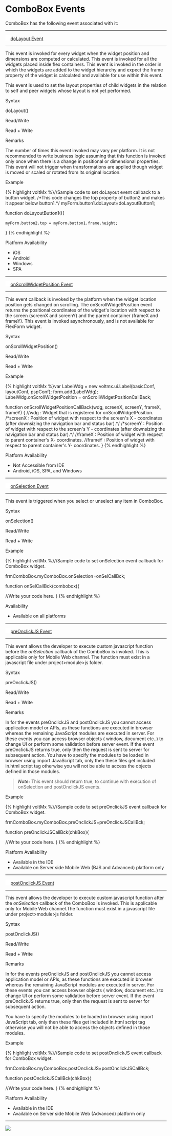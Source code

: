 ComboBox Events
===============

ComboBox has the following event associated with it:

* * *

[![Closed](../Skins/Default/Stylesheets/Images/transparent.gif)](javascript:void(0);)[doLayout Event](javascript:void(0);)

* * *

This event is invoked for every widget when the widget position and dimensions are computed or calculated. This event is invoked for all the widgets placed inside flex containers. This event is invoked in the order in which the widgets are added to the widget hierarchy and expect the frame property of the widget is calculated and available for use within this event.

This event is used to set the layout properties of child widgets in the relation to self and peer widgets whose layout is not yet performed.

Syntax

doLayout()

Read/Write

Read + Write

Remarks

The number of times this event invoked may vary per platform. It is not recommended to write business logic assuming that this function is invoked only once when there is a change in positional or dimensional properties. This event will not trigger when transformations are applied though widget is moved or scaled or rotated from its original location.

Example

{% highlight voltMx %}//Sample code to set doLayout event callback to a button widget.
/\*This code changes the top property of button2 and makes it appear below button1.\*/
myForm.button1.doLayout=doLayoutButton1;


function doLayoutButton1(){
      
    myForm.button2.top = myForm.button1.frame.height;
}
{% endhighlight %}

Platform Availability

*   iOS
*   Android
*   Windows
*   SPA

* * *

[![Closed](../Skins/Default/Stylesheets/Images/transparent.gif)](javascript:void(0);)[onScrollWidgetPosition Event](javascript:void(0);)

* * *

This event callback is invoked by the platform when the widget location position gets changed on scrolling. The onScrollWidgetPosition event returns the positional coordinates of the widget's location with respect to the screen (screenX and screenY) and the parent container (frameX and frameY). This event is invoked asynchronously, and is not available for FlexForm widget.

Syntax

onScrollWidgetPosition()

Read/Write

Read + Write

Example

{% highlight voltMx %}var LabelWdg = new voltmx.ui.Label(basicConf, layoutConf, pspConf);
form.add(LabelWdg);
LabelWdg.onScrollWidgetPosition = onScrollWidgetPositionCallBack;

function onScrollWidgetPositionCallBack(wdg, screenX, screenY, frameX, frameY) { //wdg : Widget that is registered for onScrollWidgetPosition.
    /\*screenX : Position of widget with respect to 
the screen's X - coordinates (after downsizing the navigation bar and status bar).\*/
    /\*screenY : Position of widget with respect to the screen's Y - 
coordinates (after downsizing the navigation bar and status bar).\*/
    //frameX : Position of widget with respect to parent container's X- coordinates.
    //frameY : Position of widget with respect to parent container's Y- coordinates.
}
{% endhighlight %}

Platform Availability

*   Not Accessible from IDE
*   Android, iOS, SPA, and Windows

* * *

[![Closed](../Skins/Default/Stylesheets/Images/transparent.gif)](javascript:void(0);)[onSelection Event](javascript:void(0);)

* * *

This event is triggered when you select or unselect any item in ComboBox.

Syntax

onSelection()

Read/Write

Read + Write

Example

{% highlight voltMx %}//Sample code to set onSelection event callback for ComboBox widget.

frmComboBox.myComboBox.onSelection=onSelCallBck;

function onSelCallBck(combobox){
      
   //Write your code here.
}
{% endhighlight %}

Availability

*   Available on all platforms

* * *

[![Closed](../Skins/Default/Stylesheets/Images/transparent.gif)](javascript:void(0);)[preOnclickJS Event](javascript:void(0);)

* * *

This event allows the developer to execute custom javascript function before the _onSelection_ callback of the ComboBox is invoked. This is applicable only for Mobile Web channel. The function must exist in a javascript file under project>module>js folder.

Syntax

preOnclickJS()

Read/Write

Read + Write

Remarks

In for the events preOnclickJS and postOnclickJS you cannot access application model or APIs, as these functions are executed in browser whereas the remaining JavaScript modules are executed in server. For these events you can access browser objects ( window, document etc..) to change UI or perform some validation before server event. If the event preOnclickJS returns true, only then the request is sent to server for subsequent action. You have to specify the modules to be loaded in browser using import JavaScript tab, only then these files get included in.html script tag otherwise you will not be able to access the objects defined in those modules.

> **_Note:_** This event should return true, to continue with execution of onSelection and postOnclickJS events.

Example

{% highlight voltMx %}//Sample code to set preOnclickJS event callback for ComboBox widget.

frmComboBox.myComboBox.preOnclickJS=preOnclickJSCallBck;

function preOnclickJSCallBck(chkBox){
      
   //Write your code here.
}
{% endhighlight %}

Platform Availability

*   Available in the IDE
*   Available on Server side Mobile Web (BJS and Advanced) platform only

* * *

[![Closed](../Skins/Default/Stylesheets/Images/transparent.gif)](javascript:void(0);)[postOnclickJS Event](javascript:void(0);)

* * *

This event allows the developer to execute custom javascript function after the _onSelection_ callback of the ComboBox is invoked. This is applicable only for Mobile Web channel.The function must exist in a javascript file under project>module>js folder.

Syntax

postOnclickJS()

Read/Write

Read + Write

Remarks

In for the events preOnclickJS and postOnclickJS you cannot access application model or APIs, as these functions are executed in browser whereas the remaining JavaScript modules are executed in server. For these events you can access browser objects ( window, document etc..) to change UI or perform some validation before server event. If the event preOnclickJS returns true, only then the request is sent to server for subsequent action.  
  
You have to specify the modules to be loaded in browser using import JavaScript tab, only then these files get included in.html script tag otherwise you will not be able to access the objects defined in those modules.

Example

{% highlight voltMx %}//Sample code to set postOnclickJS event callback for ComboBox widget.

frmComboBox.myComboBox.postOnclickJS=postOnclickJSCallBck;

function postOnclickJSCallBck(chkBox){
      
   //Write your code here.
}
{% endhighlight %}

Platform Availability

*   Available in the IDE
*   Available on Server side Mobile Web (Advanced) platform only

* * *

![](Resources/prettify/onLoad.png)